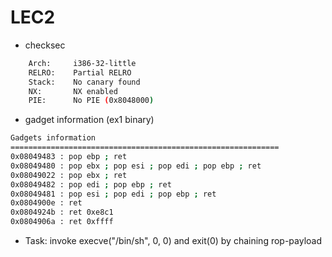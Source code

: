 LEC2
====

* checksec

```sh
    Arch:     i386-32-little
    RELRO:    Partial RELRO
    Stack:    No canary found
    NX:       NX enabled
    PIE:      No PIE (0x8048000)
```

* gadget information (ex1 binary)

```sh
Gadgets information
============================================================
0x08049483 : pop ebp ; ret
0x08049480 : pop ebx ; pop esi ; pop edi ; pop ebp ; ret
0x08049022 : pop ebx ; ret
0x08049482 : pop edi ; pop ebp ; ret
0x08049481 : pop esi ; pop edi ; pop ebp ; ret
0x0804900e : ret
0x0804924b : ret 0xe8c1
0x0804906a : ret 0xffff
```

* Task: invoke execve("/bin/sh", 0, 0) and exit(0) by chaining rop-payload
